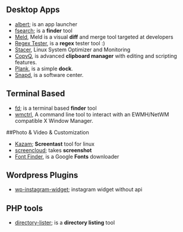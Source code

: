 ## Desktop Apps
- [albert](https://github.com/albertlauncher/albert "albert"); is an app launcher
- [fsearch](https://github.com/cboxdoerfer/fsearch "fsearch"); is a **finder** tool
- [Meld](http://meldmerge.org/ "Meld"), Meld is a visual **diff** and merge tool targeted at developers
- [Regex Tester](https://flathub.org/apps/details/com.github.artemanufrij.regextester "Regex Tester"), is a **regex** tester tool :)
- [Stacer](https://github.com/oguzhaninan/Stacer "Stacer"), Linux System Optimizer and Monitoring
- [CopyQ](https://github.com/hluk/CopyQ "CopyQ"), is advanced **clipboard manager** with editing and scripting features.
- [Plank](https://github.com/ricotz/plank "Plank"), is a simple **dock**.
- [Snapd](https://snapcraft.io/ "Snapd"), is a software center.

## Terminal Based
- [fd](https://github.com/sharkdp/fd "fd"); is a terminal based **finder** tool
- [wmctrl](https://github.com/dancor/wmctrl "wmctrl"), A command line tool to interact with an EWMH/NetWM compatible X Window Manager.

##Photo & Video & Customization
- [Kazam](https://launchpad.net/kazam "Kazam"); **Screentast** tool for linux
- [screencloud](https://github.com/olav-st/screencloud "screencloud"); takes **screenshot**
- [Font Finder](https://flathub.org/apps/details/io.github.mmstick.FontFinder "Font Finder"), is a Google **Fonts** downloader

## Wordpress Plugins
- [wp-instagram-widget](https://github.com/scottsweb/wp-instagram-widget "wp-instagram-widget"); instagram widget without api

## PHP tools
- [directory-lister](https://github.com/f4depo/DirectoryLister "directory-lister"); is a **directory listing** tool
